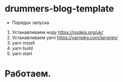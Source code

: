 # drummers-blog-template

- Порядок запуска

1. Устанавливаем ноду https://nodejs.org/uk/
2. Устанавливаем yarn https://yarnpkg.com/lang/en/
3. yarn install
4. yarn build
5. yarn start

# Работаем.